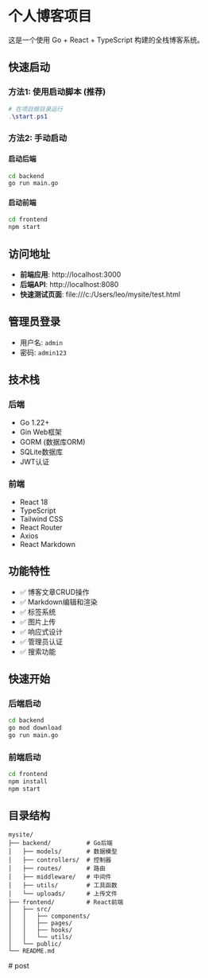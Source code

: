 # 个人博客项目

这是一个使用 Go + React + TypeScript 构建的全栈博客系统。

## 快速启动

### 方法1: 使用启动脚本 (推荐)
```powershell
# 在项目根目录运行
.\start.ps1
```

### 方法2: 手动启动

#### 启动后端
```bash
cd backend
go run main.go
```

#### 启动前端
```bash
cd frontend
npm start
```

## 访问地址

- **前端应用**: http://localhost:3000
- **后端API**: http://localhost:8080
- **快速测试页面**: file:///c:/Users/leo/mysite/test.html

## 管理员登录

- 用户名: `admin`
- 密码: `admin123`

## 技术栈

### 后端
- Go 1.22+
- Gin Web框架
- GORM (数据库ORM)
- SQLite数据库
- JWT认证

### 前端
- React 18
- TypeScript
- Tailwind CSS
- React Router
- Axios
- React Markdown

## 功能特性

- ✅ 博客文章CRUD操作
- ✅ Markdown编辑和渲染
- ✅ 标签系统
- ✅ 图片上传
- ✅ 响应式设计
- ✅ 管理员认证
- ✅ 搜索功能

## 快速开始

### 后端启动
```bash
cd backend
go mod download
go run main.go
```

### 前端启动
```bash
cd frontend
npm install
npm start
```

## 目录结构

```
mysite/
├── backend/          # Go后端
│   ├── models/       # 数据模型
│   ├── controllers/  # 控制器
│   ├── routes/       # 路由
│   ├── middleware/   # 中间件
│   ├── utils/        # 工具函数
│   └── uploads/      # 上传文件
├── frontend/         # React前端
│   ├── src/
│   │   ├── components/
│   │   ├── pages/
│   │   ├── hooks/
│   │   └── utils/
│   └── public/
└── README.md
```
#   p o s t 
 
 
